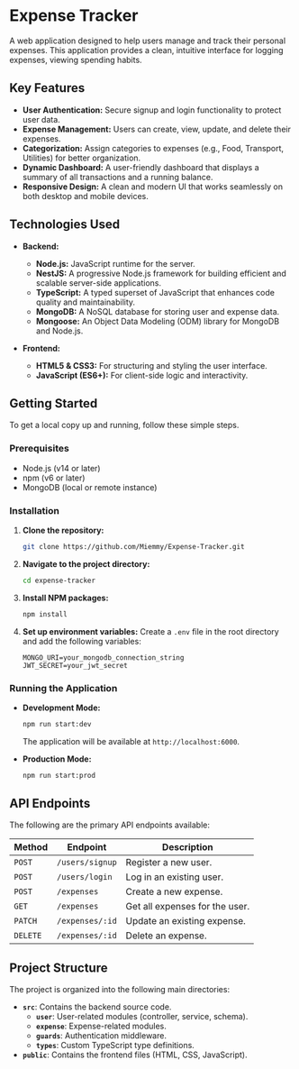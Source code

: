 # Expense Tracker

A  web application designed to help users manage and track their personal expenses. This application provides a clean, intuitive interface for logging expenses, viewing spending habits.

## Key Features

- **User Authentication:** Secure signup and login functionality to protect user data.
- **Expense Management:** Users can create, view, update, and delete their expenses.
- **Categorization:** Assign categories to expenses (e.g., Food, Transport, Utilities) for better organization.
- **Dynamic Dashboard:** A user-friendly dashboard that displays a summary of all transactions and a running balance.
- **Responsive Design:** A clean and modern UI that works seamlessly on both desktop and mobile devices.

## Technologies Used

- **Backend:**
  - **Node.js:** JavaScript runtime for the server.
  - **NestJS:** A progressive Node.js framework for building efficient and scalable server-side applications.
  - **TypeScript:** A typed superset of JavaScript that enhances code quality and maintainability.
  - **MongoDB:** A NoSQL database for storing user and expense data.
  - **Mongoose:** An Object Data Modeling (ODM) library for MongoDB and Node.js.

- **Frontend:**
  - **HTML5 & CSS3:** For structuring and styling the user interface.
  - **JavaScript (ES6+):** For client-side logic and interactivity.

## Getting Started

To get a local copy up and running, follow these simple steps.

### Prerequisites

- Node.js (v14 or later)
- npm (v6 or later)
- MongoDB (local or remote instance)

### Installation

1. **Clone the repository:**
   ```sh
   git clone https://github.com/Miemmy/Expense-Tracker.git
   ```

2. **Navigate to the project directory:**
   ```sh
   cd expense-tracker
   ```

3. **Install NPM packages:**
   ```sh
   npm install
   ```

4. **Set up environment variables:**
   Create a `.env` file in the root directory and add the following variables:
   ```env
   MONGO_URI=your_mongodb_connection_string
   JWT_SECRET=your_jwt_secret
   ```

### Running the Application

- **Development Mode:**
  ```sh
  npm run start:dev
  ```
  The application will be available at `http://localhost:6000`.

- **Production Mode:**
  ```sh
  npm run start:prod
  ```

## API Endpoints

The following are the primary API endpoints available:

| Method | Endpoint          | Description                    |
|--------|-------------------|--------------------------------|
| `POST` | `/users/signup`   | Register a new user.           |
| `POST` | `/users/login`    | Log in an existing user.       |
| `POST` | `/expenses`       | Create a new expense.          |
| `GET`  | `/expenses`       | Get all expenses for the user. |
| `PATCH`| `/expenses/:id`   | Update an existing expense.    |
| `DELETE`| `/expenses/:id` | Delete an expense.             |


## Project Structure

The project is organized into the following main directories:

- **`src`**: Contains the backend source code.
  - **`user`**: User-related modules (controller, service, schema).
  - **`expense`**: Expense-related modules.
  - **`guards`**: Authentication middleware.
  - **`types`**: Custom TypeScript type definitions.
- **`public`**: Contains the frontend files (HTML, CSS, JavaScript).

